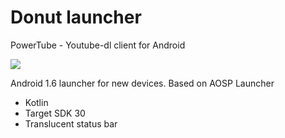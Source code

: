 # Donut launcher
PowerTube - Youtube-dl client for Android

<img src="https://raw.githubusercontent.com/razar-dev/android-donut-launcher/master/image/home.png"/>

Android 1.6 launcher for new devices.
Based on AOSP Launcher

+	Kotlin
+	Target SDK 30
+	Translucent status bar
